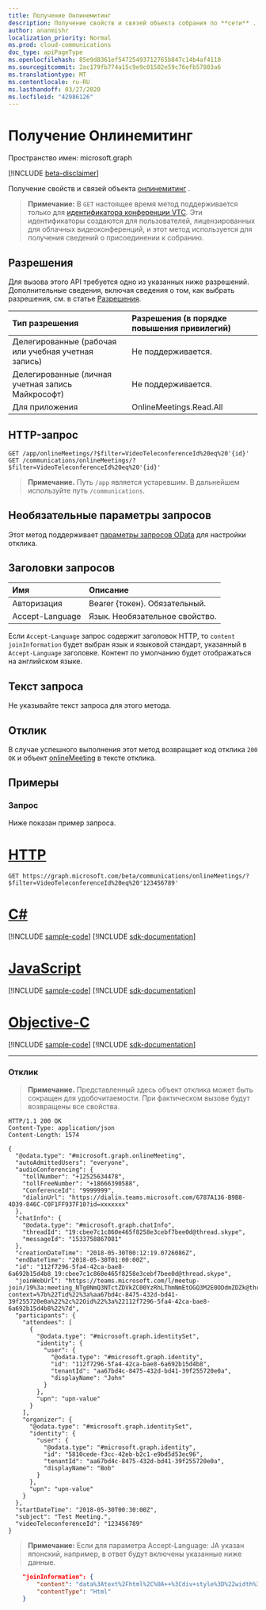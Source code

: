 ```yaml
---
title: Получение Онлинемитинг
description: Получение свойств и связей объекта собрания по **сети** .
author: ananmishr
localization_priority: Normal
ms.prod: cloud-communications
doc_type: apiPageType
ms.openlocfilehash: 85e9d8361ef54725493712765b847c14b4af4110
ms.sourcegitcommit: 2ac179fb774a15c9e9c01502e59c76efb57803a6
ms.translationtype: MT
ms.contentlocale: ru-RU
ms.lasthandoff: 03/27/2020
ms.locfileid: "42986126"
---
```

# <a name="get-onlinemeeting"></a>Получение Онлинемитинг

Пространство имен: microsoft.graph

[!INCLUDE [beta-disclaimer](../../includes/beta-disclaimer.md)]

Получение свойств и связей объекта [онлинемитинг](../resources/onlinemeeting.md) .

> **Примечание:** В `GET` настоящее время метод поддерживается только для [идентификатора конференции VTC](https://docs.microsoft.com/microsoftteams/cloud-video-interop-for-teams-set-up). Эти идентификаторы создаются для пользователей, лицензированных для облачных видеоконференций, и этот метод используется для получения сведений о присоединении к собранию.

## <a name="permissions"></a>Разрешения

Для вызова этого API требуется одно из указанных ниже разрешений. Дополнительные сведения, включая сведения о том, как выбрать разрешения, см. в статье [Разрешения](/graph/permissions-reference).

| Тип разрешения                        | Разрешения (в порядке повышения привилегий)           |
|:---------------------------------------|:------------------------------------------------------|
| Делегированные (рабочая или учебная учетная запись)     | Не поддерживается.                                        |
| Делегированные (личная учетная запись Майкрософт) | Не поддерживается.                                        |
| Для приложения                            | OnlineMeetings.Read.All                               |

## <a name="http-request"></a>HTTP-запрос
<!-- { "blockType": "ignored" } -->
```http
GET /app/onlineMeetings/?$filter=VideoTeleconferenceId%20eq%20'{id}'
GET /communications/onlineMeetings/?$filter=VideoTeleconferenceId%20eq%20'{id}'
```
> **Примечание.** Путь `/app` является устаревшим. В дальнейшем используйте путь `/communications`.

## <a name="optional-query-parameters"></a>Необязательные параметры запросов
Этот метод поддерживает [параметры запросов OData](/graph/query-parameters) для настройки отклика.

## <a name="request-headers"></a>Заголовки запросов
| Имя          | Описание               |
|:--------------|:--------------------------|
| Авторизация | Bearer {токен}. Обязательный. |
| Accept-Language  | Язык. Необязательное свойство. |

Если `Accept-Language` запрос содержит заголовок HTTP, то `content` `joinInformation` будет выбран язык и языковой стандарт, указанный в `Accept-Language` заголовке. Контент по умолчанию будет отображаться на английском языке.

## <a name="request-body"></a>Текст запроса
Не указывайте текст запроса для этого метода.

## <a name="response"></a>Отклик
В случае успешного выполнения этот метод возвращает код отклика `200 OK` и объект [onlineMeeting](../resources/onlinemeeting.md) в тексте отклика.

## <a name="examples"></a>Примеры

### <a name="request"></a>Запрос
Ниже показан пример запроса.


# <a name="http"></a>[HTTP](#tab/http)
<!-- {
  "blockType": "request",
  "name": "get-onlineMeeting"
}-->
```msgraph-interactive
GET https://graph.microsoft.com/beta/communications/onlineMeetings/?$filter=VideoTeleconferenceId%20eq%20'123456789'
```
# <a name="c"></a>[C#](#tab/csharp)
[!INCLUDE [sample-code](../includes/snippets/csharp/get-onlinemeeting-csharp-snippets.md)]
[!INCLUDE [sdk-documentation](../includes/snippets/snippets-sdk-documentation-link.md)]

# <a name="javascript"></a>[JavaScript](#tab/javascript)
[!INCLUDE [sample-code](../includes/snippets/javascript/get-onlinemeeting-javascript-snippets.md)]
[!INCLUDE [sdk-documentation](../includes/snippets/snippets-sdk-documentation-link.md)]

# <a name="objective-c"></a>[Objective-C](#tab/objc)
[!INCLUDE [sample-code](../includes/snippets/objc/get-onlinemeeting-objc-snippets.md)]
[!INCLUDE [sdk-documentation](../includes/snippets/snippets-sdk-documentation-link.md)]

---


### <a name="response"></a>Отклик

> **Примечание.** Представленный здесь объект отклика может быть сокращен для удобочитаемости. При фактическом вызове будут возвращены все свойства.

<!-- {
  "blockType": "response",
  "truncated": true,
  "@odata.type": "microsoft.graph.onlineMeeting"
} -->
```http
HTTP/1.1 200 OK
Content-Type: application/json
Content-Length: 1574

{
  "@odata.type": "#microsoft.graph.onlineMeeting",
  "autoAdmittedUsers": "everyone",
  "audioConferencing": {
    "tollNumber": "+12525634478",
    "tollFreeNumber": "+18666390588",
    "ConferenceId": "9999999",
    "dialinUrl": "https://dialin.teams.microsoft.com/6787A136-B9B8-4D39-846C-C0F1FF937F10?id=xxxxxxx"
  },
  "chatInfo": {
    "@odata.type": "#microsoft.graph.chatInfo",
    "threadId": "19:cbee7c1c860e465f8258e3cebf7bee0d@thread.skype",
    "messageId": "1533758867081"
  },
  "creationDateTime": "2018-05-30T00:12:19.0726086Z",
  "endDateTime": "2018-05-30T01:00:00Z",
  "id": "112f7296-5fa4-42ca-bae8-6a692b15d4b8_19:cbee7c1c860e465f8258e3cebf7bee0d@thread.skype",
  "joinWebUrl": "https://teams.microsoft.com/l/meetup-join/19%3a:meeting_NTg0NmQ3NTctZDVkZC00YzRhLThmNmEtOGQ3M2E0ODdmZDZk@thread.v2/0?context=%7b%22Tid%22%3a%aa67bd4c-8475-432d-bd41-39f255720e0a%22%2c%22Oid%22%3a%22112f7296-5fa4-42ca-bae8-6a692b15d4b8%22%7d",
  "participants": {
    "attendees": [
      {
        "@odata.type": "#microsoft.graph.identitySet",
        "identity": {
          "user": {
            "@odata.type": "#microsoft.graph.identity",
            "id": "112f7296-5fa4-42ca-bae8-6a692b15d4b8",
            "tenantId": "aa67bd4c-8475-432d-bd41-39f255720e0a",
            "displayName": "John"
          }
        },
        "upn": "upn-value"
      }
    ],
    "organizer": {
      "@odata.type": "#microsoft.graph.identitySet",
      "identity": {
        "user": {
          "@odata.type": "#microsoft.graph.identity",
          "id": "5810cede-f3cc-42eb-b2c1-e9bd5d53ec96",
          "tenantId": "aa67bd4c-8475-432d-bd41-39f255720e0a",
          "displayName": "Bob"
        }
      },
      "upn": "upn-value"
    }
  },
  "startDateTime": "2018-05-30T00:30:00Z",
  "subject": "Test Meeting.",
  "videoTeleconferenceId": "123456789"
}
```
>**Примечание:** Если для параметра Accept-Language: JA указан японский, например, в ответ будут включены указанные ниже данные.

```json
    "joinInformation": {
        "content": "data%3Atext%2Fhtml%2C%0A++%3Cdiv+style%3D%22width%3A100%25%3Bheight%3A+20px%3B%22%3E%0A%09%09%3Cspan+style%3D%22white-space%3Anowrap%3Bcolor%3Agray%3Bopacity%3A.36%3B%22%3E________________________________________________________________________________%3C%2Fspan%3E%0A%09+%3C%2Fdiv%3E%0A++++%3Cdiv+class%3D%22me-email-text%22+style%3D%22color%3A%23252424%3Bfont-family%3A'Segoe+UI'%2C'Helvetica+Neue'%2CHelvetica%2CArial%2Csans-serif%3B%22%3E%0A+++%3Cdiv+style%3D%22margin-top%3A+24px%3B+margin-bottom%3A+10px%3B%22%3E%0A++++++++%3Ca+class%3D%22me-email-headline%22%0A++++++++++++++style%3D%22font-size%3A+18px%3Bfont-family%3A'Segoe+UI+Semibold'%2C'Segoe+UI'%2C'Helvetica+Neue'%2CHelvetica%2CArial%2Csans-serif%3Btext-decoration%3A+underline%3Bcolor%3A+%236264a7%3B%22%0A++++++++++++++href%3D%22https%3A%2F%2Fteams.microsoft.com%2Fl%2Fmeetup-join%2F19%253ameeting_NDRiZjRiMmUtODI5OC00MzRlLTk1ZWEtMGY1000000000000%2540thread.v2%2F0%3Fcontext%3D%257b%2522Tid%2522%253a%252279a788bf-86f1-41af-91ab-000000000000%2522%252c%2522Oid%2522%253a%2522d4a060b5-a8fc-450c-837b-000000000000%2522%257d%22%0A++++++++++++++target%3D%22_blank%22+rel%3D%22noreferrer+noopener%22%3EMicrosoft+Teams+%E4%BC%9A%E8%AD%B0%E3%81%AB%E5%8F%82%E5%8A%A0%3C%2Fa%3E%0A++++++%3C%2Fdiv%3E%0A%09+%3Cdiv%3E%0A++++%0A++++++%3Cdiv%3E%0A++++++++%3Ca+class%3D%22me-email-link%22+style%3D%22font-size%3A+14px%3Btext-decoration%3A+none%3Bcolor%3A+%236264a7%3B%22%0A++++++++++href%3D%22tel%3A%2B16477490000%2C%2C11160000%26%2335%3B+%22+target%3D%22_blank%22+rel%3D%22noreferrer+noopener%22%3E%2B16477490000%3C%2Fa%3E%0A++++++%3Cspan+style%3D%22font-size%3A+12px%3B%22%3E%26nbsp%3B++(%E6%9C%89%E6%96%99)+%3C%2Fspan%3E%0A++++++%3C%2Fdiv%3E%0A++++%0A++%3C%2Fdiv%3E%0A%0A%09+%0A++++++%3Cdiv+style%3D%22margin-top%3A+10px%3B+margin-bottom%3A+20px%3B%22%3E%0A++++++++%3Cspan+style%3D%22font-size%3A+12px%3B%22%3E%0A++++++++++%E4%BC%9A%E8%AD%B0+ID%3A%0A++++++++%3C%2Fspan%3E%0A++++++%3Cspan+style%3D%22font-size%3A+14px%3B%22%3E%0A++++++++111+000+00%23%0A++++++%3C%2Fspan%3E%0A++++%3C%2Fdiv%3E%0A++++%0A%09+%0A++++++++%3Cdiv+style%3D%22margin-bottom%3A+24px%3B%22%3E%0A++++++++++++++%3Ca+class%3D%22me-email-link%22+style%3D%22font-size%3A+12px%3Btext-decoration%3A+none%3Bcolor%3A+%236264a7%3B%22+target%3D%22_blank%22+href%3D%22https%3A%2F%2Fdialin.teams.microsoft.com%2F8bf6e654-57eb-4b85-aeaf-36c84429b2fe%3Fid%3D11160000%22+rel%3D%22noreferrer+noopener%22%3E%E6%9C%80%E5%AF%84%E3%82%8A%E3%81%AE%E5%9B%BD%E3%81%AE%E9%9B%BB%E8%A9%B1%E7%95%AA%E5%8F%B7%E3%82%92%E6%A4%9C%E7%B4%A2%3C%2Fa%3E%0A+++++++++%7C%0A++++++++++++++%3Ca+class%3D%22me-email-link%22+style%3D%22font-size%3A+12px%3Btext-decoration%3A+none%3Bcolor%3A+%236264a7%3B%22+target%3D%22_blank%22+href%3D%22https%3A%2F%2Fmysettings.lync.com%2Fpstnconferencing%22+rel%3D%22noreferrer+noopener%22%3E%0A++++++++PIN+%E3%82%92%E3%83%AA%E3%82%BB%E3%83%83%E3%83%88%3C%2Fa%3E%0A+++++++++%7C+%3Ca+class%3D%22me-email-link%22+style%3D%22font-size%3A+12px%3Btext-decoration%3A+none%3Bcolor%3A+%236264a7%3B%22+target%3D%22_blank%22+href%3D%22https%3A%2F%2Faka.ms%2FJoinTeamsMeeting%22+rel%3D%22noreferrer+noopener%22%3ETeams+%E3%81%AE%E8%A9%B3%E7%B4%B0%E3%82%92%E8%A1%A8%E7%A4%BA%3C%2Fa%3E%0A+++++%7C+%3Ca+class%3D%22me-email-link%22+style%3D%22font-size%3A+12px%3Btext-decoration%3A+none%3Bcolor%3A+%236264a7%3B%22+target%3D%22_blank%22+href%3D%22https%3A%2F%2Fteams.microsoft.com%2FmeetingOptions%2F%3ForganizerId%3Dd4a060b5-a8fc-450c-837b-000000000000%26tenantId%3D79a788bf-86f1-41af-91ab-000000000000%26threadId%3D19_meeting_NDRiZjRiMmUtODI5OC00MzRlLTk1ZWEtMGY1000000000000%40thread.v2%26messageId%3D0%26language%3Dja%22+rel%3D%22noreferrer+noopener%22%3E%E4%BC%9A%E8%AD%B0%E3%81%AE%E3%82%AA%E3%83%97%E3%82%B7%E3%83%A7%E3%83%B3%3C%2Fa%3E%0A++++%0A++++++++%3C%2Fdiv%3E%0A++++%0A+++++%0A++++++++%3Cdiv+style%3D%22font-size%3A+14px%3B+margin-bottom%3A+4px%3B%22%3E%0A++++++++++++%E3%83%93%E3%83%87%E3%82%AA%E4%BC%9A%E8%AD%B0%E3%83%87%E3%83%90%E3%82%A4%E3%82%B9%E3%81%A7%E5%8F%82%E5%8A%A0%0A++++++++%3C%2Fdiv%3E%0A%0A++++++++%3Cdiv+style%3D%22font-size%3A12px%3B+margin-bottom%3A+4px%3B%22%3E%0A++++++++++++%3Ca+class%3D%22me-email-link%22+style%3D%22text-decoration%3A+none%3Bcolor%3A+%236264a7%3B%22+href%3D%22%22%3E000000000%40t.abcd.vc%3C%2Fa%3E+VTC+%E4%BC%9A%E8%AD%B0+ID%3A+0180300000%0A++++++++%3C%2Fdiv%3E%0A%0A++++++++%3Cdiv+style%3D%22font-size%3A+12px%3B+margin-bottom%3A+20px%3B%22%3E%0A++++++++%3Ca+class%3D%22me-email-link%22+style%3D%22text-decoration%3A+none%3Bcolor%3A+%236264a7%3B%22+href%3D%22https%3A%2F%2Fdialin.abcd.vc%2Fteams%2F%3Fkey%3D000000000%26conf%3D0180308922%22%3E%E4%BB%A3%E6%9B%BF+VTC+%E3%81%AE%E3%83%80%E3%82%A4%E3%83%A4%E3%83%AB%E6%96%B9%E6%B3%95%3C%2Fa%3E%0A++++++++%3C%2Fdiv%3E%0A++++%0A+++++%0A++++++%3Cdiv+style%3D%22font-size%3A+14px%3B+margin-bottom%3A+4px%3B%22%3E%0A++++++++%0A++++++%3C%2Fdiv%3E%0A++++++%3Cdiv+style%3D%22font-size%3A+12px%3B%22%3E%0A++++++%0A++++++%3C%2Fdiv%3E%0A++++%0A+++++%3C%2Fdiv%3E%0A%09+%3Cdiv+style%3D%22width%3A100%25%3Bheight%3A+20px%3B%22%3E%0A%09%09%3Cspan+style%3D%22white-space%3Anowrap%3Bcolor%3Agray%3Bopacity%3A.36%3B%22%3E________________________________________________________________________________%3C%2Fspan%3E%0A++%3C%2Fdiv%3E%22%2C%0A",
        "contentType": "Html"
    }  
```

<!-- uuid: 8fcb5dbc-d5aa-4681-8e31-b001d5168d79
2015-10-25 14:57:30 UTC -->
<!--
{
  "type": "#page.annotation",
  "description": "Get onlineMeeting",
  "keywords": "",
  "section": "documentation",
  "tocPath": "",
  "suppressions": [
  ]
}
-->
